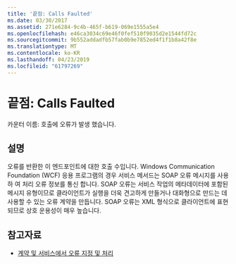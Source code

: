 ```yaml
---
title: '끝점: Calls Faulted'
ms.date: 03/30/2017
ms.assetid: 271e6284-9c4b-465f-b619-069e1555a5e4
ms.openlocfilehash: e46ca3034c69e46f0fef510f9035d2e1544fd72c
ms.sourcegitcommit: 9b552addadfb57fab0b9e7852ed4f1f1b8a42f8e
ms.translationtype: MT
ms.contentlocale: ko-KR
ms.lasthandoff: 04/23/2019
ms.locfileid: "61797269"
---
```

# <a name="endpoint-calls-faulted"></a>끝점: Calls Faulted
카운터 이름: 호출에 오류가 발생 했습니다.  
  
## <a name="description"></a>설명  
 오류를 반환한 이 엔드포인트에 대한 호출 수입니다. Windows Communication Foundation (WCF) 응용 프로그램의 경우 서비스 메서드는 SOAP 오류 메시지를 사용 하 여 처리 오류 정보를 통신 합니다. SOAP 오류는 서비스 작업의 메타데이터에 포함된 메시지 유형이므로 클라이언트가 실행을 더욱 견고하게 만들거나 대화형으로 만드는 데 사용할 수 있는 오류 계약을 만듭니다. SOAP 오류는 XML 형식으로 클라이언트에 표현되므로 상호 운용성이 매우 높습니다.  
  
## <a name="see-also"></a>참고자료

- [계약 및 서비스에서 오류 지정 및 처리](../../../../../docs/framework/wcf/specifying-and-handling-faults-in-contracts-and-services.md)
